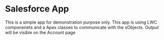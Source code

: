 # Salesforce App

This is a simple app for demonstration purpose only. This app is using LWC componenets and a Apex classes to communicate with the sObjects.
Output will be visible on the Account page
